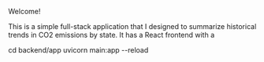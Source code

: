 Welcome!

This is a simple full-stack application that I designed to summarize historical trends in CO2 emissions by state. It has a React frontend with a 

cd backend/app
uvicorn main:app --reload
